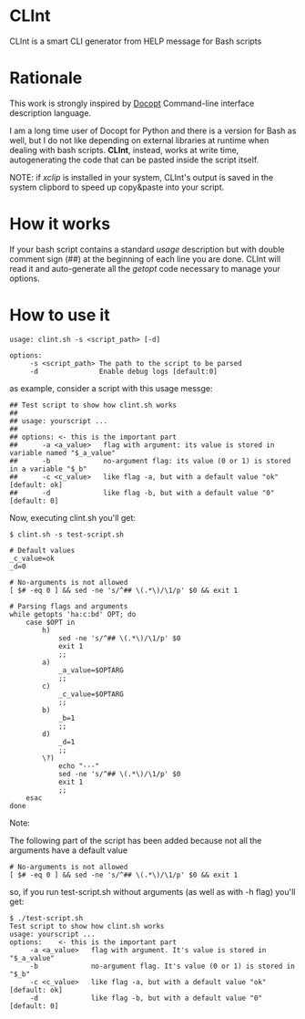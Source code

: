 # CLInt
CLInt is a smart CLI generator from HELP message for Bash scripts

# Rationale

This work is strongly inspired by [Docopt](http://docopt.org/) Command-line interface description language.

I am a long time user of Docopt for Python and there is a version for Bash as well, but I do not like depending on external libraries at runtime when dealing with bash scripts.
**CLInt**, instead, works at write time, autogenerating the code that can be pasted inside the script itself.

NOTE: if *xclip* is installed in your system, CLInt's output is saved in the system clipbord to speed up copy&paste into your script.


# How it works

If your bash script contains a standard *usage* description but with double comment sign (##)
at the beginning of each line you are done. CLInt will read it and auto-generate all the *getopt* code
necessary to manage your options.


# How to use it
  
    usage: clint.sh -s <script_path> [-d]

    options:
         -s <script_path> The path to the script to be parsed
         -d               Enable debug logs [default:0]

as example, consider a script with this usage messge:

    ## Test script to show how clint.sh works
    ##
    ## usage: yourscript ...
    ##
    ## options: <- this is the important part
    ##      -a <a_value>   flag with argument: its value is stored in variable named "$_a_value"
    ##      -b             no-argument flag: its value (0 or 1) is stored in a variable "$_b" 
    ##      -c <c_value>   like flag -a, but with a default value "ok" [default: ok]
    ##      -d             like flag -b, but with a default value "0" [default: 0]
    
Now, executing clint.sh you'll get:
    
    $ clint.sh -s test-script.sh

    # Default values
    _c_value=ok
    _d=0
    
    # No-arguments is not allowed
    [ $# -eq 0 ] && sed -ne 's/^## \(.*\)/\1/p' $0 && exit 1
    
    # Parsing flags and arguments
    while getopts 'ha:c:bd' OPT; do
        case $OPT in
            h)
                sed -ne 's/^## \(.*\)/\1/p' $0
                exit 1
                ;;
            a)
                _a_value=$OPTARG
                ;;
            c)
                _c_value=$OPTARG
                ;;
            b)
                _b=1
                ;;
            d)
                _d=1
                ;;
            \?)
                echo "---"
                sed -ne 's/^## \(.*\)/\1/p' $0
                exit 1
                ;;
        esac
    done

Note:

The following part of the script has been added because not all the 
arguments have a default value

    # No-arguments is not allowed
    [ $# -eq 0 ] && sed -ne 's/^## \(.*\)/\1/p' $0 && exit 1
 
so, if you run test-script.sh without arguments (as well as with -h flag) you'll get:

    $ ./test-script.sh 
    Test script to show how clint.sh works
    usage: yourscript ...
    options:    <- this is the important part
         -a <a_value>   flag with argument. It's value is stored in "$_a_value"
         -b             no-argument flag. It's value (0 or 1) is stored in "$_b" 
         -c <c_value>   like flag -a, but with a default value "ok" [default: ok]
         -d             like flag -b, but with a default value "0" [default: 0]
